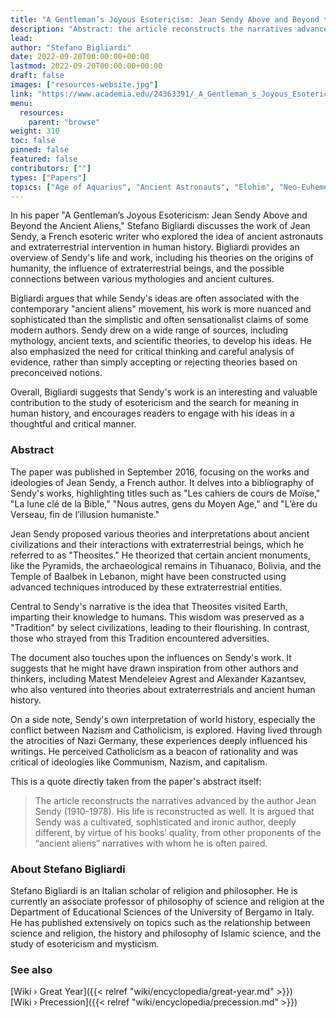 ```yaml
---
title: "A Gentleman’s Joyous Esotericism: Jean Sendy Above and Beyond the Ancient Aliens"
description: "Abstract: the article reconstructs the narratives advanced by the author Jean Sendy (1910-1978). His life is reconstructed as well. It is argued that Sendy was a cultivated, sophisticated and ironic author, deeply different, by virtue of his books’ quality, from other proponents of the “ancient aliens” narratives with whom he is often paired."
lead:
author: "Stefano Bigliardi"
date: 2022-09-20T00:00:00+00:00
lastmod: 2022-09-20T00:00:00+00:00
draft: false
images: ["resources-website.jpg"]
link: "https://www.academia.edu/24363391/_A_Gentleman_s_Joyous_Esotericism_Jean_Sendy_Above_and_Beyond_the_Ancient_Aliens_Alternative_Spirituality_and_Religion_Review_8_1_2017_1_35"
menu:
  resources:
    parent: "browse"
weight: 310
toc: false
pinned: false
featured: false
contributors: [""]
types: ["Papers"]
topics: ["Age of Aquarius", "Ancient Astronauts", "Elohim", "Neo-Euhemerism", "Precession"]
---
```


In his paper "A Gentleman’s Joyous Esotericism: Jean Sendy Above and Beyond the Ancient Aliens," Stefano Bigliardi discusses the work of Jean Sendy, a French esoteric writer who explored the idea of ancient astronauts and extraterrestrial intervention in human history. Bigliardi provides an overview of Sendy's life and work, including his theories on the origins of humanity, the influence of extraterrestrial beings, and the possible connections between various mythologies and ancient cultures.

Bigliardi argues that while Sendy's ideas are often associated with the contemporary "ancient aliens" movement, his work is more nuanced and sophisticated than the simplistic and often sensationalist claims of some modern authors. Sendy drew on a wide range of sources, including mythology, ancient texts, and scientific theories, to develop his ideas. He also emphasized the need for critical thinking and careful analysis of evidence, rather than simply accepting or rejecting theories based on preconceived notions.

Overall, Bigliardi suggests that Sendy's work is an interesting and valuable contribution to the study of esotericism and the search for meaning in human history, and encourages readers to engage with his ideas in a thoughtful and critical manner.

### Abstract

The paper was published in September 2016, focusing on the works and ideologies of Jean Sendy, a French author. It delves into a bibliography of Sendy's works, highlighting titles such as "Les cahiers de cours de Moïse," "La lune clé de la Bible," "Nous autres, gens du Moyen Age," and "L’ère du Verseau, fin de l’illusion humaniste."

Jean Sendy proposed various theories and interpretations about ancient civilizations and their interactions with extraterrestrial beings, which he referred to as "Theosites." He theorized that certain ancient monuments, like the Pyramids, the archaeological remains in Tihuanaco, Bolivia, and the Temple of Baalbek in Lebanon, might have been constructed using advanced techniques introduced by these extraterrestrial entities.

Central to Sendy's narrative is the idea that Theosites visited Earth, imparting their knowledge to humans. This wisdom was preserved as a "Tradition" by select civilizations, leading to their flourishing. In contrast, those who strayed from this Tradition encountered adversities.

The document also touches upon the influences on Sendy's work. It suggests that he might have drawn inspiration from other authors and thinkers, including Matest Mendeleiev Agrest and Alexander Kazantsev, who also ventured into theories about extraterrestrials and ancient human history.

On a side note, Sendy's own interpretation of world history, especially the conflict between Nazism and Catholicism, is explored. Having lived through the atrocities of Nazi Germany, these experiences deeply influenced his writings. He perceived Catholicism as a beacon of rationality and was critical of ideologies like Communism, Nazism, and capitalism.

This is a quote directly taken from the paper's abstract itself:

> The article reconstructs the narratives advanced by the author Jean Sendy (1910-1978). His life is reconstructed as well. It is argued that Sendy was a cultivated, sophisticated and ironic author, deeply different, by virtue of his books’ quality, from other proponents of the “ancient aliens” narratives with whom he is often paired.

### About Stefano Bigliardi

Stefano Bigliardi is an Italian scholar of religion and philosopher. He is currently an associate professor of philosophy of science and religion at the Department of Educational Sciences of the University of Bergamo in Italy. He has published extensively on topics such as the relationship between science and religion, the history and philosophy of Islamic science, and the study of esotericism and mysticism.

### See also

[Wiki › Great Year]({{< relref "wiki/encyclopedia/great-year.md" >}})</br>
[Wiki › Precession]({{< relref "wiki/encyclopedia/precession.md" >}})</br>
